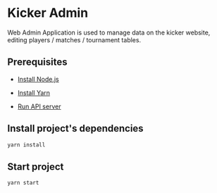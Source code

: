 # Kicker Admin

Web Admin Application is used to manage data on the kicker website, editing players / matches / tournament tables.

## Prerequisites

- [Install Node.js](https://nodejs.org)

- [Install Yarn](https://yarnpkg.com/en/docs/install)

- [Run API server](https://github.com/kuznetsov0209/kicker-backend)

## Install project's dependencies

```bash
yarn install
```

## Start project

```bash
yarn start
```
